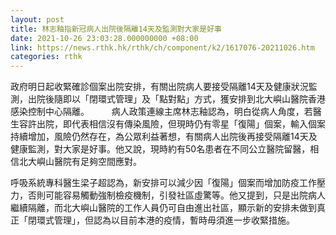```yaml
---
layout: post
title: 林志釉指新冠病人出院後隔離14天及監測對大家是好事
date: 2021-10-26 23:03:28.000000000 +08:00
link: https://news.rthk.hk/rthk/ch/component/k2/1617076-20211026.htm
categories: rthk
---
```


政府明日起收緊確診個案出院安排，有關出院病人要接受隔離14天及健康狀況監測，出院後隨即以「閉環式管理」及「點對點」方式，獲安排到北大嶼山醫院香港感染控制中心隔離。
　　
病人政策連線主席林志釉認為，明白從病人角度，若醫生容許出院，即代表相信沒有傳染風險，但現時仍有零星「復陽」個案，輸入個案持續增加，風險仍然存在，為公眾利益著想，有關病人出院後再接受隔離14天及健康監測，對大家是好事。他又說，現時約有50名患者在不同公立醫院留醫，相信北大嶼山醫院有足夠空間應對。

呼吸系統專科醫生梁子超認為，新安排可以減少因「復陽」個案而增加防疫工作壓力，否則可能容易觸動強制檢疫機制，引發社區虛驚等。他又提到，只是出院病人繼續隔離，而北大嶼山醫院的工作人員仍可自由進出社區，顯示新的安排未做到真正「閉環式管理」，但認為以目前本港的疫情，暫時毋須進一步收緊措施。
